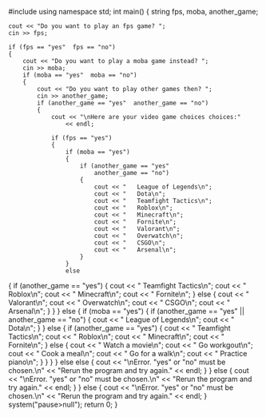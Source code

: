 #include <iostream>
using namespace std;
int main()
{
    string fps,
        moba,
        another_game;

    cout << "Do you want to play an fps game? ";
    cin >> fps;

    if (fps == "yes"  fps == "no")
    {
        cout << "Do you want to play a moba game instead? ";
        cin >> moba;
        if (moba == "yes"  moba == "no")
        {
            cout << "Do you want to play other games then? ";
            cin >> another_game;
            if (another_game == "yes"  another_game == "no")
            {
                cout << "\nHere are your video game choices choices:"
                    << endl;

                if (fps == "yes")
                {
                    if (moba == "yes")
                    {
                        if (another_game == "yes" 
                            another_game == "no")
                        {
                            cout << "   League of Legends\n";
                            cout << "   Dota\n";
                            cout << "   Teamfight Tactics\n";
                            cout << "   Roblox\n";
                            cout << "   Minecraft\n";
                            cout << "   Fornite\n"; 
                            cout << "   Valorant\n";
                            cout << "   Overwatch\n";
                            cout << "   CSGO\n";
                            cout << "   Arsenal\n";
                        }
                    }
                    else
{
                        if (another_game == "yes")
                        {
                            cout << "   Teamfight Tactics\n";
                            cout << "   Roblox\n";
                            cout << "   Minecraft\n";
                            cout << "   Fornite\n";
                        }
                        else
                        {
                            cout << "   Valorant\n";
                            cout << "   Overwatch\n";
                            cout << "   CSGO\n";
                            cout << "   Arsenal\n";
                        }
                    }
                }
                else
                {
                    if (moba == "yes")
                    {
                        if (another_game == "yes" ||
                            another_game == "no")
                        {
                            cout << "   League of Legends\n";
                            cout << "   Dota\n";
                        }
                    }
                    else
                    {
                        if (another_game == "yes")
                        {
                            cout << "   Teamfight Tactics\n";
                            cout << "   Roblox\n";
                            cout << "   Minecraft\n";
                            cout << "   Fornite\n";
                        }
                        else
                        {
                            cout << "   Watch a movie\n";
                            cout << "   Go workgout\n";
                            cout << "   Cook a meal\n";
                            cout << "   Go for a walk\n";
                            cout << "   Practice piano\n";
                        }
                    }
                }
            }
            else
else
            {
                cout << "\nError. "yes" or "no" must be chosen.\n"
                    << "Rerun the program and try again."
                    << endl;
            }
        }
        else
        {
            cout << "\nError. "yes" or "no" must be chosen.\n"
                << "Rerun the program and try again."
                << endl;
        }
    }
    else
    {
        cout << "\nError. "yes" or "no" must be chosen.\n"
            << "Rerun the program and try again."
            << endl;
    }
    system("pause>null");
    return 0;
}
